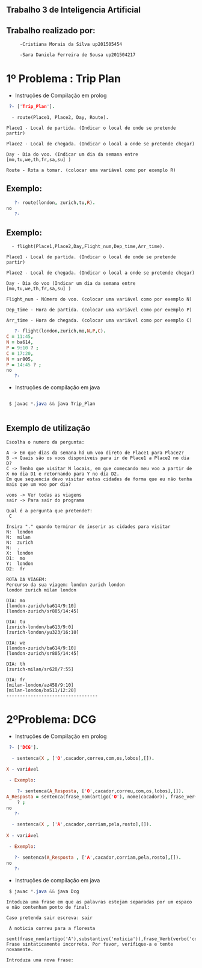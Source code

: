 ## Trabalho 3 de Inteligencia Artificial 

## Trabalho realizado por:

         -Cristiana Morais da Silva up201505454

         -Sara Daniela Ferreira de Sousa up201504217


# 1º Problema : Trip Plan

- Instruções de Compilação em prolog


```prolog
 ?- ['Trip_Plan'].
 ```
```text
  - route(Place1, Place2, Day, Route).
 
Place1 - Local de partida. (Indicar o local de onde se pretende partir)

Place2 - Local de chegada. (Indicar o local a onde se pretende chegar)

Day - Dia do voo. (Indicar um dia da semana entre [mo,tu,we,th,fr,sa,su] )

Route - Rota a tomar. (colocar uma variável como por exemplo R)
```

## Exemplo:

```prolog
   ?- route(london, zurich,tu,R).
no
   ?- 
```

## Exemplo:

```text
  - flight(Place1,Place2,Day,Flight_num,Dep_time,Arr_time).
  
Place1 - Local de partida. (Indicar o local de onde se pretende partir)

Place2 - Local de chegada. (Indicar o local a onde se pretende chegar)

Day - Dia do voo (Indicar um dia da semana entre [mo,tu,we,th,fr,sa,su] )

Flight_num - Número do voo. (colocar uma variável como por exemplo N)

Dep_time - Hora de partida. (colocar uma variável como por exemplo P)

Arr_time - Hora de chegada. (colocar uma variável como por exemplo C)
```

```prolog
   ?- flight(london,zurich,mo,N,P,C).
C = 11:45,
N = ba614,
P = 9:10 ? ;
C = 17:20,
N = sr805,
P = 14:45 ? ;
no
   ?- 
```

- Instruções de compilação em java

```java

 $ javac *.java && java Trip_Plan
 
 ```
## Exemplo de utilização
```text
Escolha o numero da pergunta:

A -> Em que dias da semana há um voo direto de Place1 para Place2?
B -> Quais são os voos disponiveis para ir de Place1 a Place2 no dia D?
C -> Tenho que visitar N locais, em que comecando meu voo a partir de X no dia D1 e retornando para Y no dia D2. 
Em que sequencia devo visitar estas cidades de forma que eu não tenha mais que um voo por dia?

voos -> Ver todas as viagens
sair -> Para sair do programa

Qual é a pergunta que pretende?: 
 C

Insira "." quando terminar de inserir as cidades para visitar
N:  london
N:  milan
N:  zurich
N:  .
X:  london
D1:  mo
Y:  london
D2:  fr

ROTA DA VIAGEM: 
Percurso da sua viagem: london zurich london 
london zurich milan london 

DIA: mo
[london-zurich/ba614/9:10]
[london-zurich/sr805/14:45]

DIA: tu
[zurich-london/ba613/9:0]
[zurich-london/yu323/16:10]

DIA: we
[london-zurich/ba614/9:10]
[london-zurich/sr805/14:45]

DIA: th
[zurich-milan/sr620/7:55]

DIA: fr
[milan-london/az458/9:10]
[milan-london/ba511/12:20]
----------------------------------

```

# 2ºProblema: DCG

- Instruções de Compilação em prolog

```prolog
 ?- ['DCG']. 

  - sentenca(X , ['O',cacador,correu,com,os,lobos],[]).
 
X - variável

 - Exemplo:

    ?- sentenca(A_Resposta, ['O',cacador,correu,com,os,lobos],[]).
A_Resposta = sentenca(frase_nom(artigo('O'), nome(cacador)), frase_ver(verbo(correu), frase_nom(artigo(pela), nome(floresta))))
    ? ;
no
   ?- 

  - sentenca(X , ['A',cacador,corriam,pela,rosto],[]).
 
X - variável

 - Exemplo:

   ?- sentenca(A_Resposta , ['A',cacador,corriam,pela,rosto],[]).
no
   ?- 
```

- Instruções de compilação em java

```java
 $ javac *.java && java Dcg
```
```text
Intoduza uma frase em que as palavras estejam separadas por um espaco e não contenham ponto de final: 

Caso pretenda sair escreva: sair

 A noticia correu para a floresta

sent(frase_nom(artigo('A'),substantivo('noticia')),frase_Verb(verbo('correu'),preposicoes('para'),artigo('a'),substantivo('floresta')))
Frase sintaticamente incorreta. Por favor, verifique-a e tente novamente.

Introduza uma nova frase:

 ```
